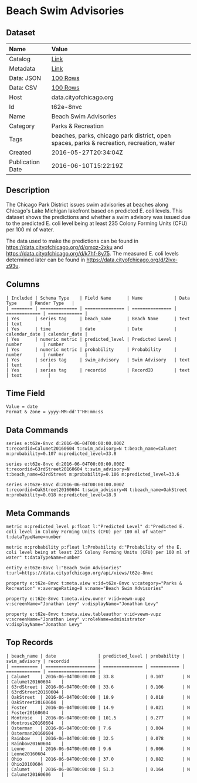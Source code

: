 # Beach Swim Advisories

## Dataset

| Name | Value |
| :--- | :---- |
| Catalog | [Link](https://catalog.data.gov/dataset/beach-swim-advisories) |
| Metadata | [Link](https://data.cityofchicago.org/api/views/t62e-8nvc) |
| Data: JSON | [100 Rows](https://data.cityofchicago.org/api/views/t62e-8nvc/rows.json?max_rows=100) |
| Data: CSV | [100 Rows](https://data.cityofchicago.org/api/views/t62e-8nvc/rows.csv?max_rows=100) |
| Host | data.cityofchicago.org |
| Id | t62e-8nvc |
| Name | Beach Swim Advisories |
| Category | Parks & Recreation |
| Tags | beaches, parks, chicago park district, open spaces, parks & recreation, recreation, water |
| Created | 2016-05-27T20:34:04Z |
| Publication Date | 2016-06-10T15:22:19Z |

## Description

The Chicago Park District issues swim advisories at beaches along Chicago's Lake Michigan lakefront based on predicted E. coli levels.  This dataset shows the predictions and whether a swim advisory was issued due to the predicted E. coli level being at least 235 Colony Forming Units (CFU) per 100 ml of water.

The data used to make the predictions can be found in https://data.cityofchicago.org/d/qmqz-2xku and https://data.cityofchicago.org/d/k7hf-8y75. The measured E. coli levels determined later can be found in https://data.cityofchicago.org/d/2ivx-z93u.

## Columns

```ls
| Included | Schema Type    | Field Name      | Name            | Data Type     | Render Type   |
| ======== | ============== | =============== | =============== | ============= | ============= |
| Yes      | series tag     | beach_name      | Beach Name      | text          | text          |
| Yes      | time           | date            | Date            | calendar_date | calendar_date |
| Yes      | numeric metric | predicted_level | Predicted Level | number        | number        |
| Yes      | numeric metric | probability     | Probability     | number        | number        |
| Yes      | series tag     | swim_advisory   | Swim Advisory   | text          | text          |
| Yes      | series tag     | recordid        | RecordID        | text          | text          |
```

## Time Field

```ls
Value = date
Format & Zone = yyyy-MM-dd'T'HH:mm:ss
```

## Data Commands

```ls
series e:t62e-8nvc d:2016-06-04T00:00:00.000Z t:recordid=Calumet20160604 t:swim_advisory=N t:beach_name=Calumet m:probability=0.107 m:predicted_level=33.8

series e:t62e-8nvc d:2016-06-04T00:00:00.000Z t:recordid=63rdStreet20160604 t:swim_advisory=N t:beach_name=63rdStreet m:probability=0.106 m:predicted_level=33.6

series e:t62e-8nvc d:2016-06-04T00:00:00.000Z t:recordid=OakStreet20160604 t:swim_advisory=N t:beach_name=OakStreet m:probability=0.018 m:predicted_level=18.9
```

## Meta Commands

```ls
metric m:predicted_level p:float l:"Predicted Level" d:"Predicted E. coli level in Colony Forming Units (CFU) per 100 ml of water" t:dataTypeName=number

metric m:probability p:float l:Probability d:"Probability of the E. coli level being at least 235 Colony Forming Units (CFU) per 100 ml of water" t:dataTypeName=number

entity e:t62e-8nvc l:"Beach Swim Advisories" t:url=https://data.cityofchicago.org/api/views/t62e-8nvc

property e:t62e-8nvc t:meta.view v:id=t62e-8nvc v:category="Parks & Recreation" v:averageRating=0 v:name="Beach Swim Advisories"

property e:t62e-8nvc t:meta.view.owner v:id=vewm-vupz v:screenName="Jonathan Levy" v:displayName="Jonathan Levy"

property e:t62e-8nvc t:meta.view.tableauthor v:id=vewm-vupz v:screenName="Jonathan Levy" v:roleName=administrator v:displayName="Jonathan Levy"
```

## Top Records

```ls
| beach_name | date                | predicted_level | probability | swim_advisory | recordid           | 
| ========== | =================== | =============== | =========== | ============= | ================== | 
| Calumet    | 2016-06-04T00:00:00 | 33.8            | 0.107       | N             | Calumet20160604    | 
| 63rdStreet | 2016-06-04T00:00:00 | 33.6            | 0.106       | N             | 63rdStreet20160604 | 
| OakStreet  | 2016-06-04T00:00:00 | 18.9            | 0.018       | N             | OakStreet20160604  | 
| Foster     | 2016-06-04T00:00:00 | 14.9            | 0.021       | N             | Foster20160604     | 
| Montrose   | 2016-06-04T00:00:00 | 101.5           | 0.277       | N             | Montrose20160604   | 
| Osterman   | 2016-06-04T00:00:00 | 7.6             | 0.004       | N             | Osterman20160604   | 
| Rainbow    | 2016-06-04T00:00:00 | 32.5            | 0.078       | N             | Rainbow20160604    | 
| Leone      | 2016-06-04T00:00:00 | 9.6             | 0.006       | N             | Leone20160604      | 
| Ohio       | 2016-06-04T00:00:00 | 37.0            | 0.082       | N             | Ohio20160604       | 
| Calumet    | 2016-06-06T00:00:00 | 51.3            | 0.164       | N             | Calumet20160606    | 
```